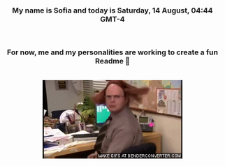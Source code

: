 


<div align="center">
<h3 >My name is Sofia and today is Saturday, 14 August, 04:44 GMT-4</h3><br>
<h3 >For now, me and my personalities are working to create a fun Readme 👋
</h3><br>
<img src='img/dwight.gif' alt='working...'/>
</div>

